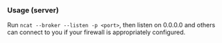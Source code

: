 ### Usage (server)

Run `ncat --broker --listen -p <port>`, then listen on 0.0.0.0 <port> and others can connect to you if your firewall is appropriately configured.

